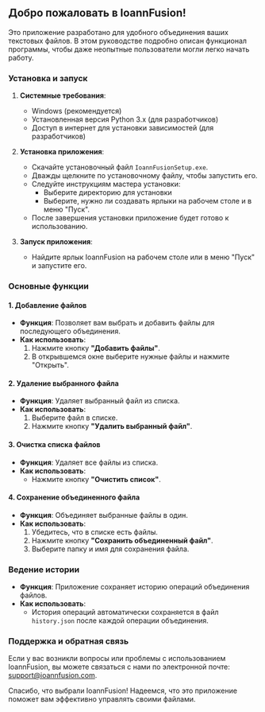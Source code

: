 ## Добро пожаловать в IoannFusion!


Это приложение разработано для удобного объединения ваших текстовых файлов. В этом руководстве подробно описан функционал программы, чтобы даже неопытные пользователи могли легко начать работу.


### Установка и запуск


1. **Системные требования**:
   - Windows (рекомендуется)
   - Установленная версия Python 3.x (для разработчиков)
   - Доступ в интернет для установки зависимостей (для разработчиков)


2. **Установка приложения**:
   - Скачайте установочный файл `IoannFusionSetup.exe`.
   - Дважды щелкните по установочному файлу, чтобы запустить его.
   - Следуйте инструкциям мастера установки:
     - Выберите директорию для установки
     - Выберите, нужно ли создавать ярлыки на рабочем столе и в меню "Пуск".
   - После завершения установки приложение будет готово к использованию.


3. **Запуск приложения**:
   - Найдите ярлык IoannFusion на рабочем столе или в меню "Пуск" и запустите его.


### Основные функции


#### 1. Добавление файлов


- **Функция**: Позволяет вам выбрать и добавить файлы для последующего объединения.
- **Как использовать**:
  1. Нажмите кнопку **"Добавить файлы"**.
  2. В открывшемся окне выберите нужные файлы и нажмите "Открыть".


#### 2. Удаление выбранного файла


- **Функция**: Удаляет выбранный файл из списка.
- **Как использовать**:
  1. Выберите файл в списке.
  2. Нажмите кнопку **"Удалить выбранный файл"**.


#### 3. Очистка списка файлов


- **Функция**: Удаляет все файлы из списка.
- **Как использовать**:
  - Нажмите кнопку **"Очистить список"**.


#### 4. Сохранение объединенного файла


- **Функция**: Объединяет выбранные файлы в один.
- **Как использовать**:
  1. Убедитесь, что в списке есть файлы.
  2. Нажмите кнопку **"Сохранить объединенный файл"**.
  3. Выберите папку и имя для сохранения файла.


### Ведение истории


- **Функция**: Приложение сохраняет историю операций объединения файлов.
- **Как использовать**:
  - История операций автоматически сохраняется в файл `history.json` после каждой операции объединения.


### Поддержка и обратная связь


Если у вас возникли вопросы или проблемы с использованием IoannFusion, вы можете связаться с нами по электронной почте: support@ioannfusion.com.


Спасибо, что выбрали IoannFusion! Надеемся, что это приложение поможет вам эффективно управлять своими файлами.
